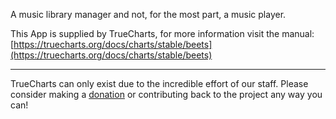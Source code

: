 A music library manager and not, for the most part, a music player.

This App is supplied by TrueCharts, for more information visit the manual: [https://truecharts.org/docs/charts/stable/beets](https://truecharts.org/docs/charts/stable/beets)

---

TrueCharts can only exist due to the incredible effort of our staff.
Please consider making a [donation](https://truecharts.org/docs/about/sponsor) or contributing back to the project any way you can!
